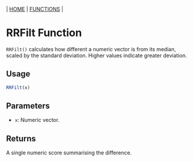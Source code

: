 | [HOME](https://github.com/Rrtk2/RRLab)  |  [FUNCTIONS](https://github.com/Rrtk2/RRLab/blob/master/docs/Functions/FunctionsOverview.md)  |

# RRFilt Function

`RRFilt()` calculates how different a numeric vector is from its median, scaled by the standard deviation. Higher values indicate greater deviation.

## Usage
```R
RRFilt(x)
```

## Parameters
- `x`: Numeric vector.

## Returns
A single numeric score summarising the difference.
